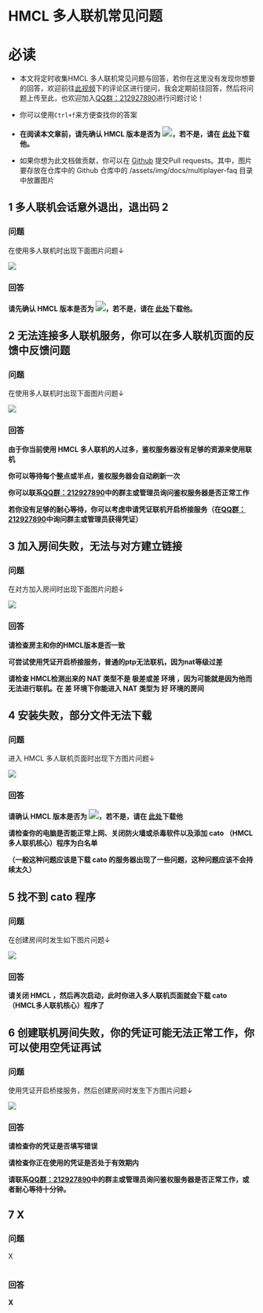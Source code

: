 # HMCL 多人联机常见问题

# **必读**

- 本文将定时收集HMCL 多人联机常见问题与回答，若你在这里没有发现你想要的回答，欢迎前往[此视频](https://www.bilibili.com/video/BV1g3411Y7rC)下的评论区进行提问，我会定期前往回答，然后将问题上传至此，也欢迎加入[QQ群：212927890](https://jq.qq.com/?_wv=1027&k=N4mHT9FD)进行问题讨论！

- 你可以使用`Ctrl+f`来方便查找你的答案

- **在阅读本文章前，请先确认 HMCL 版本是否为 <img src="https://img.shields.io/maven-central/v/org.glavo.hmcl/hmcl-dev?label=开发版" style="zoom: 130%;" />，若不是，请在 [此处](https://zkitefly.github.io/hmclw/download.html)下载他。**
- 如果你想为此文档做贡献，你可以在 [Github]() 提交Pull requests。其中，图片要存放在仓库中的 Github 仓库中的 /assets/img/docs/multiplayer-faq 目录中放置图片

## **1 多人联机会话意外退出，退出码 2**

### 问题

在使用多人联机时出现下面图片问题↓

![](/assets/img/docs/multiplayer-faq/1.png)

### 回答

**请先确认 HMCL 版本是否为  <img src="https://img.shields.io/maven-central/v/org.glavo.hmcl/hmcl-dev?label=开发版" style="zoom: 130%;" />，若不是，请在 [此处](https://zkitefly.github.io/hmclw/download.html)下载他。**

## **2 无法连接多人联机服务，你可以在多人联机页面的反馈中反馈问题**

### 问题

在使用多人联机时出现下面图片问题↓

![](/assets/img/docs/multiplayer-faq/2.png)

### 回答

**由于你当前使用 HMCL 多人联机的人过多，鉴权服务器没有足够的资源来使用联机**

**你可以等待每个整点或半点，鉴权服务器会自动刷新一次**

**你可以联系[QQ群：212927890](https://jq.qq.com/?_wv=1027&k=N4mHT9FD)中的群主或管理员询问鉴权服务器是否正常工作**

**若你没有足够的耐心等待，你可以考虑申请凭证联机开启桥接服务（在[QQ群：212927890](https://jq.qq.com/?_wv=1027&k=N4mHT9FD)中询问群主或管理员获得凭证）**

## **3 加入房间失败，无法与对方建立链接**

### 问题

在对方加入房间时出现下面图片问题↓

![](/assets/img/docs/multiplayer-faq/3.jpg)

### 回答

**请检查房主和你的HMCL版本是否一致**

**可尝试使用凭证开启桥接服务，普通的ptp无法联机，因为nat等级过差**

**请检查 HMCL检测出来的 NAT 类型不是 极差或差 环境 ，因为可能就是因为他而无法进行联机。在 差 环境下你能进入 NAT 类型为 好 环境的房间**

## **4 安装失败，部分文件无法下载**

### 问题

进入 HMCL 多人联机页面时出现下方图片问题↓

![](/assets/img/docs/multiplayer-faq/4.png)

### 回答

**请确认 HMCL 版本是否为 <img src="https://img.shields.io/maven-central/v/org.glavo.hmcl/hmcl-dev?label=开发版" style="zoom: 130%;" />，若不是，请在 [此处](https://zkitefly.github.io/hmclw/download.html)下载他**

**请检查你的电脑是否能正常上网、关闭防火墙或杀毒软件以及添加 cato （HMCL多人联机核心）程序为白名单**

**（一般这种问题应该是下载 cato 的服务器出现了一些问题，这种问题应该不会持续太久）**

## **5  找不到 cato 程序**

### 问题

在创建房间时发生如下图片问题↓

![](/assets/img/docs/multiplayer-faq/5.png)

### 回答

**请关闭 HMCL ，然后再次启动，此时你进入多人联机页面就会下载 cato （HMCL多人联机核心）程序了**

## **6 创建联机房间失败，你的凭证可能无法正常工作，你可以使用空凭证再试**

### 问题

使用凭证开启桥接服务，然后创建房间时发生下方图片问题↓

![](/assets/img/docs/multiplayer-faq/6.png)

### 回答

**请检查你的凭证是否填写错误**

**请检查你正在使用的凭证是否处于有效期内**

**请联系[QQ群：212927890](https://jq.qq.com/?_wv=1027&k=N4mHT9FD)中的群主或管理员询问鉴权服务器是否正常工作，或者耐心等待十分钟。**

## 7 **X**

### 问题

X

![]()

### 回答

**X**
